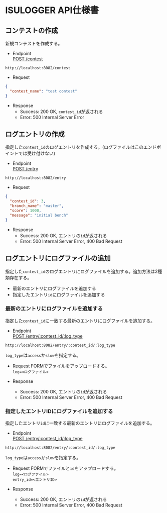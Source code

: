 # ISULOGGER API仕様書

## コンテストの作成
新規コンテストを作成する。
- Endpoint  
[POST /contest](#post-contest)
```http request
http://localhost:8082/contest
```

- Request
```json
{
  "contest_name": "test contest"
}
```

- Response
  - Success: 200 OK, `contest_id`が返される
  - Error: 500 Internal Server Error

## ログエントリの作成
指定した`contest_id`のログエントリを作成する。(ログファイルはこのエンドポイントでは受け付けない)
- Endpoint  
  [POST /entry](#post-entry)
```http request
http://localhost:8082/entry
```

- Request
```json
{
  "contest_id": 3,
  "branch_name": "master",
  "score": 1000,
  "message": "initial bench"
}
```

- Response
    - Success: 200 OK, エントリの`id`が返される
    - Error: 500 Internal Server Error, 400 Bad Request

## ログエントリにログファイルの追加
指定した`contest_id`のログエントリにログファイルを追加する。追加方法は2種類存在する。  
- 最新のエントリにログファイルを追加する
- 指定したエントリ`id`にログファイルを追加する

### 最新のエントリにログファイルを追加する
指定した`contest_id`に一致する最新のエントリにログファイルを追加する。

- Endpoint  
  [POST /entry/:contest_id/:log_type](#post-logs)
```http request
http://localhost:8082/entry/:contest_id/:log_type
```

`log_type`は`access`か`slow`を指定する。

- Request
FORMでファイルをアップロードする。  
`log=<ログファイル>`


- Response
    - Success: 200 OK, エントリの`id`が返される
    - Error: 500 Internal Server Error, 400 Bad Request


### 指定したエントリIDにログファイルを追加する
指定したエントリ`id`に一致する最新のエントリにログファイルを追加する。

- Endpoint  
  [POST /entry/:contest_id/:log_type](#post-logs)
```http request
http://localhost:8082/entry/:contest_id/:log_type
```

`log_type`は`access`か`slow`を指定する。

- Request
  FORMでファイルと`id`をアップロードする。  
`log=<ログファイル>`  
`entry_id=<エントリID>`


- Response
    - Success: 200 OK, エントリの`id`が返される
    - Error: 500 Internal Server Error, 400 Bad Request

